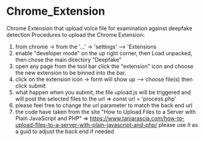 # Chrome_Extension
Chrome Extension that upload voice file for examination against deepfake detection
Procedures to upload the Chrome Extension:
1. from chrome -> from the '...' -> 'settings' --> 'Extensions
2.  enable "developer mode" on the up right corner, then Load unpacked, then chose the main directory "Deepfake"
3.  open any page from the tool bar click the "extension" icon and choose the new extension to be binned into the bar.
4.  click on the extension icon -> form will show up --> choose file(s) then click submit
5.  what happen when you submit, the file upload.js will be triggered and will post the selected files to the url => const url = 'process.php'
6.  please feel free to change the url parameter to match the back end url
7.  the code have taken from the site "How to Upload Files to a Server with Plain JavaScript and PHP" => https://www.taniarascia.com/how-to-upload-files-to-a-server-with-plain-javascript-and-php/  please use it as a guid to adjust the back end if needed
